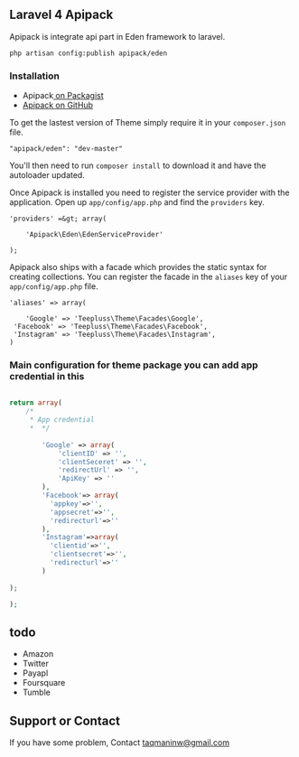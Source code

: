 ## Laravel 4 Apipack

Apipack is integrate api part in Eden framework to laravel.

~~~
php artisan config:publish apipack/eden
~~~

### Installation

*   Apipack[&nbsp;on Packagist](https://packagist.org/packages/teepluss/theme)
*   [Apipack&nbsp;on GitHub](https://github.com/teepluss/laravel4-theme)

To get the lastest version of Theme simply require it in your `composer.json` file.

~~~
"apipack/eden": "dev-master"
~~~

You'll then need to run `composer install` to download it and have the autoloader updated.

Once Apipack is installed you need to register the service provider with the application. Open up `app/config/app.php` and find the `providers` key.

~~~
'providers' =&gt; array(

    'Apipack\Eden\EdenServiceProvider'

);
~~~
Apipack also ships with a facade which provides the static syntax for creating collections. You can register the facade in the `aliases` key of your `app/config/app.php` file.
~~~
'aliases' => array(

    'Google' => 'Teepluss\Theme\Facades\Google',
 'Facebook' => 'Teepluss\Theme\Facades\Facebook',
 'Instagram' => 'Teepluss\Theme\Facades\Instagram',
)
~~~
### Main configuration for theme package you can add app credential in this

~~~php

return array(
    /*
     * App credential 
     *  */
    
        'Google' => array(
            'clientID' => '',
            'clientSeceret' => '',
            'redirectUrl' => '',
            'ApiKey' => ''
        ),
        'Facebook'=> array(
          'appkey'=>'',
          'appsecret'=>'',
          'redirecturl'=>''
        ),
        'Instagram'=>array(
          'clientid'=>'',
          'clientsecret'=>'',
          'redirecturl'=>''
        )
    
);

);
~~~
###  
## todo
   - Amazon
   - Twitter
   - Payapl
   - Foursquare
   - Tumble

## Support or Contact

If you have some problem, Contact taqmaninw@gmail.com